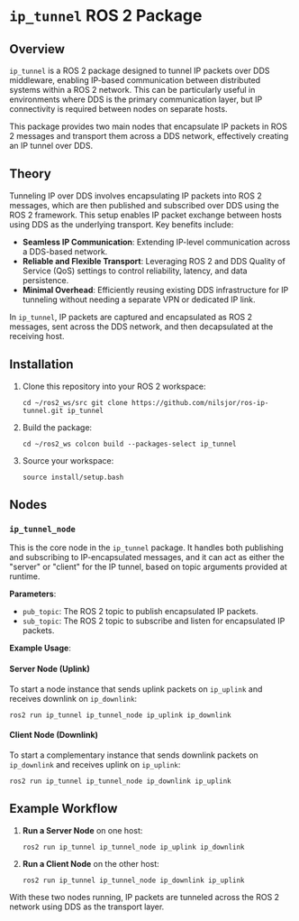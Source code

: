 # `ip_tunnel` ROS 2 Package

## Overview

`ip_tunnel` is a ROS 2 package designed to tunnel IP packets over DDS middleware, enabling IP-based communication between distributed systems within a ROS 2 network. This can be particularly useful in environments where DDS is the primary communication layer, but IP connectivity is required between nodes on separate hosts.

This package provides two main nodes that encapsulate IP packets in ROS 2 messages and transport them across a DDS network, effectively creating an IP tunnel over DDS.

## Theory

Tunneling IP over DDS involves encapsulating IP packets into ROS 2 messages, which are then published and subscribed over DDS using the ROS 2 framework. This setup enables IP packet exchange between hosts using DDS as the underlying transport. Key benefits include:

- **Seamless IP Communication**: Extending IP-level communication across a DDS-based network.
- **Reliable and Flexible Transport**: Leveraging ROS 2 and DDS Quality of Service (QoS) settings to control reliability, latency, and data persistence.
- **Minimal Overhead**: Efficiently reusing existing DDS infrastructure for IP tunneling without needing a separate VPN or dedicated IP link.

In `ip_tunnel`, IP packets are captured and encapsulated as ROS 2 messages, sent across the DDS network, and then decapsulated at the receiving host.

## Installation

1. Clone this repository into your ROS 2 workspace:
    ```
    cd ~/ros2_ws/src git clone https://github.com/nilsjor/ros-ip-tunnel.git ip_tunnel
    ```
    
2. Build the package:
    ```
    cd ~/ros2_ws colcon build --packages-select ip_tunnel
    ```
    
3. Source your workspace:
    ```
    source install/setup.bash
    ```
    

## Nodes

### `ip_tunnel_node`

This is the core node in the `ip_tunnel` package. It handles both publishing and subscribing to IP-encapsulated messages, and it can act as either the "server" or "client" for the IP tunnel, based on topic arguments provided at runtime.

**Parameters**:

- `pub_topic`: The ROS 2 topic to publish encapsulated IP packets.
- `sub_topic`: The ROS 2 topic to subscribe and listen for encapsulated IP packets.

**Example Usage**:

#### Server Node (Uplink)

To start a node instance that sends uplink packets on `ip_uplink` and receives downlink on `ip_downlink`:
```
ros2 run ip_tunnel ip_tunnel_node ip_uplink ip_downlink
```

#### Client Node (Downlink)

To start a complementary instance that sends downlink packets on `ip_downlink` and receives uplink on `ip_uplink`:
```
ros2 run ip_tunnel ip_tunnel_node ip_downlink ip_uplink
```

## Example Workflow

1. **Run a Server Node** on one host:
    ```
    ros2 run ip_tunnel ip_tunnel_node ip_uplink ip_downlink
    ```
    
2. **Run a Client Node** on the other host:
    ```
    ros2 run ip_tunnel ip_tunnel_node ip_downlink ip_uplink
    ```
    

With these two nodes running, IP packets are tunneled across the ROS 2 network using DDS as the transport layer.
